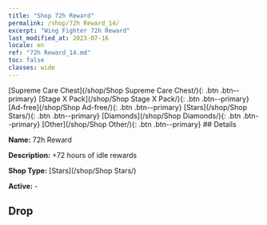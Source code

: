 ```yaml
---
title: "Shop 72h Reward"
permalink: /shop/72h Reward_14/
excerpt: "Wing Fighter 72h Reward"
last_modified_at: 2023-07-16
locale: en
ref: "72h Reward_14.md"
toc: false
classes: wide
---
```



  [Supreme Care Chest](/shop/Shop Supreme Care Chest/){: .btn .btn--primary}   [Stage X Pack](/shop/Shop Stage X Pack/){: .btn .btn--primary}   [Ad-free](/shop/Shop Ad-free/){: .btn .btn--primary}   [Stars](/shop/Shop Stars/){: .btn .btn--primary}   [Diamonds](/shop/Shop Diamonds/){: .btn .btn--primary}   [Other](/shop/Shop Other/){: .btn .btn--primary} ## Details

 **Name:** 72h Reward 

 **Description:** +72 hours of idle rewards

 **Shop Type:** [Stars](/shop/Shop Stars/)

 **Active:** - 

## Drop



